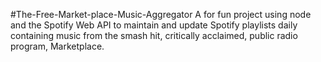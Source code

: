 #The-Free-Market-place-Music-Aggregator
A for fun project using node and the Spotify Web API to maintain and update Spotify playlists daily containing music from the smash hit, critically acclaimed, public radio program, Marketplace.
